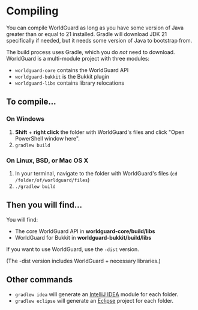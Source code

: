 Compiling
=========

You can compile WorldGuard as long as you have some version of Java greater than or equal to 21 installed. 
Gradle will download JDK 21 specifically if needed, but it needs some version of Java to bootstrap from.

The build process uses Gradle, which you do *not* need to download. WorldGuard is a multi-module project with three modules:

* `worldguard-core` contains the WorldGuard API
* `worldguard-bukkit` is the Bukkit plugin
* `worldguard-libs` contains library relocations

## To compile...

### On Windows

1. **Shift** + **right click** the folder with WorldGuard's files and click "Open PowerShell window here".
2. `gradlew build`

### On Linux, BSD, or Mac OS X

1. In your terminal, navigate to the folder with WorldGuard's files (`cd /folder/of/worldguard/files`)
2. `./gradlew build`

## Then you will find...

You will find:

* The core WorldGuard API in **worldguard-core/build/libs**
* WorldGuard for Bukkit in **worldguard-bukkit/build/libs**

If you want to use WorldGuard, use the `-dist` version.

(The -dist version includes WorldGuard + necessary libraries.)

## Other commands

* `gradlew idea` will generate an [IntelliJ IDEA](http://www.jetbrains.com/idea/) module for each folder.
* `gradlew eclipse` will generate an [Eclipse](https://www.eclipse.org/downloads/) project for each folder.
